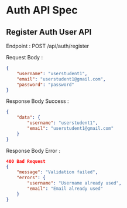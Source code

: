 # Auth API Spec

## Register Auth User API

Endpoint :  POST /api/auth/register

Request Body :

```json
{
    "username": "userstudent1",
    "email": "userstudent1@gmail.com",
    "password": "password"
}
```

Response Body Success :

```json
{
    "data": {
        "username": "userstudent1",
        "email": "userstudent1@gmail.com"
    }
}
```

Response Body Error : 

```json
400 Bad Request
{
    "message": "Validation failed",
    "errors": {
        "username": "Username already used",
        "email": "Email already used"
    }
}
```